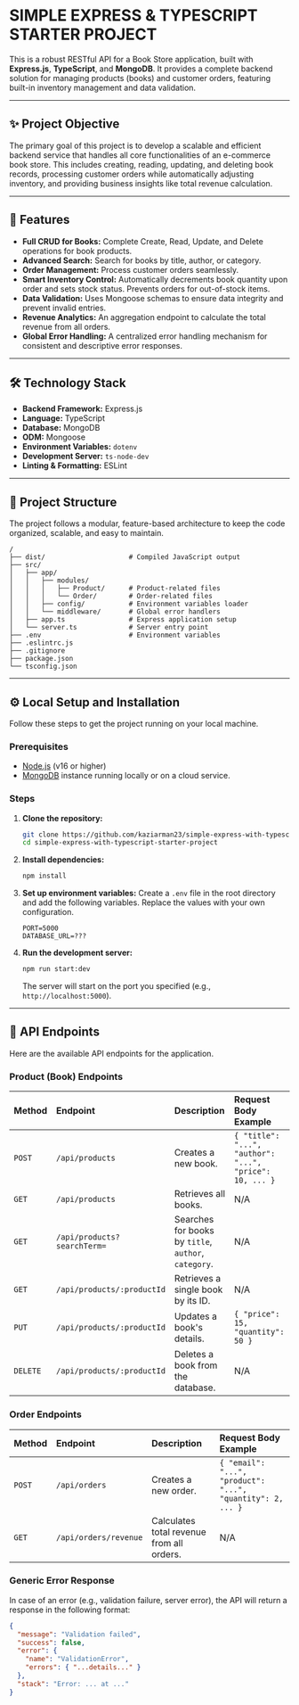 # SIMPLE EXPRESS & TYPESCRIPT STARTER PROJECT

This is a robust RESTful API for a Book Store application, built with **Express.js**, **TypeScript**, and **MongoDB**. It provides a complete backend solution for managing products (books) and customer orders, featuring built-in inventory management and data validation.

---

## ✨ Project Objective

The primary goal of this project is to develop a scalable and efficient backend service that handles all core functionalities of an e-commerce book store. This includes creating, reading, updating, and deleting book records, processing customer orders while automatically adjusting inventory, and providing business insights like total revenue calculation.

---

## 🚀 Features

-   **Full CRUD for Books:** Complete Create, Read, Update, and Delete operations for book products.
-   **Advanced Search:** Search for books by title, author, or category.
-   **Order Management:** Process customer orders seamlessly.
-   **Smart Inventory Control:** Automatically decrements book quantity upon order and sets stock status. Prevents orders for out-of-stock items.
-   **Data Validation:** Uses Mongoose schemas to ensure data integrity and prevent invalid entries.
-   **Revenue Analytics:** An aggregation endpoint to calculate the total revenue from all orders.
-   **Global Error Handling:** A centralized error handling mechanism for consistent and descriptive error responses.

---

## 🛠️ Technology Stack

-   **Backend Framework:** Express.js
-   **Language:** TypeScript
-   **Database:** MongoDB
-   **ODM:** Mongoose
-   **Environment Variables:** `dotenv`
-   **Development Server:** `ts-node-dev`
-   **Linting & Formatting:** ESLint

---

## 📂 Project Structure

The project follows a modular, feature-based architecture to keep the code organized, scalable, and easy to maintain.

```
/
├── dist/                     # Compiled JavaScript output
├── src/
│   ├── app/
│   │   ├── modules/
│   │   │   ├── Product/      # Product-related files
│   │   │   └── Order/        # Order-related files
│   │   ├── config/           # Environment variables loader  
│   │   └── middleware/       # Global error handlers             
│   ├── app.ts                # Express application setup
│   └── server.ts             # Server entry point
├── .env                      # Environment variables
├── .eslintrc.js
├── .gitignore
├── package.json
└── tsconfig.json
```

---

## ⚙️ Local Setup and Installation

Follow these steps to get the project running on your local machine.

### Prerequisites

-   [Node.js](https://nodejs.org/) (v16 or higher)
-   [MongoDB](https://www.mongodb.com/try/download/community) instance running locally or on a cloud service.

### Steps

1.  **Clone the repository:**
    ```bash
    git clone https://github.com/kaziarman23/simple-express-with-typescript-starter-project.git
    cd simple-express-with-typescript-starter-project
    ```

2.  **Install dependencies:**
    ```bash
    npm install
    ```

3.  **Set up environment variables:**
    Create a `.env` file in the root directory and add the following variables. Replace the values with your own configuration.
    ```env
    PORT=5000
    DATABASE_URL=???
    ```

4.  **Run the development server:**
    ```bash
    npm run start:dev
    ```
    The server will start on the port you specified (e.g., `http://localhost:5000`).

---

## 🔌 API Endpoints

Here are the available API endpoints for the application.

### Product (Book) Endpoints

| Method   | Endpoint                    | Description                                        | Request Body Example                                     |
| :------- | :-------------------------- | :------------------------------------------------- | :------------------------------------------------------- |
| `POST`   | `/api/products`             | Creates a new book.                                | `{ "title": "...", "author": "...", "price": 10, ... }`   |
| `GET`    | `/api/products`             | Retrieves all books.                               | N/A                                                      |
| `GET`    | `/api/products?searchTerm=` | Searches for books by `title`, `author`, `category`. | N/A                                                      |
| `GET`    | `/api/products/:productId`  | Retrieves a single book by its ID.                 | N/A                                                      |
| `PUT`    | `/api/products/:productId`  | Updates a book's details.                          | `{ "price": 15, "quantity": 50 }`                        |
| `DELETE` | `/api/products/:productId`  | Deletes a book from the database.                  | N/A                                                      |

### Order Endpoints

| Method | Endpoint            | Description                               | Request Body Example                                         |
| :----- | :------------------ | :---------------------------------------- | :----------------------------------------------------------- |
| `POST` | `/api/orders`       | Creates a new order.                      | `{ "email": "...", "product": "...", "quantity": 2, ... }`   |
| `GET`  | `/api/orders/revenue` | Calculates total revenue from all orders. | N/A                                                          |

### Generic Error Response

In case of an error (e.g., validation failure, server error), the API will return a response in the following format:

```json
{
  "message": "Validation failed",
  "success": false,
  "error": {
    "name": "ValidationError",
    "errors": { "...details..." }
  },
  "stack": "Error: ... at ..."
}
```